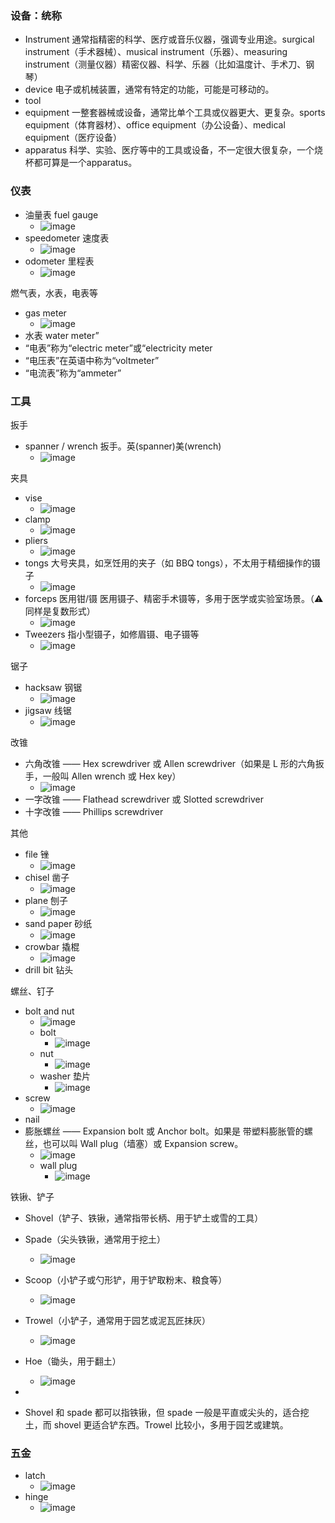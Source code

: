 ### 设备：统称
- Instrument 通常指精密的科学、医疗或音乐仪器，强调专业用途。surgical instrument（手术器械）、musical instrument（乐器）、measuring instrument（测量仪器）精密仪器、科学、乐器（比如温度计、手术刀、钢琴）
- device 电子或机械装置，通常有特定的功能，可能是可移动的。
- tool
- equipment 一整套器械或设备，通常比单个工具或仪器更大、更复杂。sports equipment（体育器材）、office equipment（办公设备）、medical equipment（医疗设备）
- apparatus 科学、实验、医疗等中的工具或设备，不一定很大很复杂，一个烧杯都可算是一个apparatus。


### 仪表
- 油量表 fuel gauge
  - ![image](https://github.com/user-attachments/assets/6de6e4f8-3f47-4651-974b-cf57ff32a0a2)
- speedometer 速度表
  - ![image](https://github.com/user-attachments/assets/807aa41c-dca6-4ef3-a518-27deae25aec2)
- odometer 里程表
  - ![image](https://github.com/user-attachments/assets/63d2cf7d-3b62-4b47-8f70-15bd53511602)

燃气表，水表，电表等
- gas meter
  - ![image](https://github.com/user-attachments/assets/ff77159b-679f-43ce-b4e4-49f661246630)
- 水表 water meter”
- “电表”称为“electric meter”或“electricity meter
- “电压表”在英语中称为“voltmeter”
- “电流表”称为“ammeter”

### 工具
扳手
- spanner / wrench 扳手。英(spanner)美(wrench)
  - ![image](https://github.com/user-attachments/assets/8da2353e-d75a-4bf3-b118-eb159041609a)

夹具
- vise
  - ![image](https://github.com/user-attachments/assets/dc46c35a-f927-4945-96b2-0f3d89b7dce3)
- clamp
  - ![image](https://github.com/user-attachments/assets/3af95ed4-d77f-46e3-9ce6-cdd26d670548)
- pliers
  - ![image](https://github.com/user-attachments/assets/5d280e0a-c9b5-4aee-976b-4d9528c515c8)
- tongs 大号夹具，如烹饪用的夹子（如 BBQ tongs），不太用于精细操作的镊子
  - ![image](https://github.com/user-attachments/assets/889d46c9-7d5e-475b-a551-4180acb67e0d)
- forceps 医用钳/镊 医用镊子、精密手术镊等，多用于医学或实验室场景。（⚠️ 同样是复数形式）
  - ![image](https://github.com/user-attachments/assets/73647f94-f7b0-4638-8cd6-dcb799f950e0)
- Tweezers 指小型镊子，如修眉镊、电子镊等
  - ![image](https://github.com/user-attachments/assets/3a3f2d54-93f8-4b61-9b66-baea5e3bcdf4)

锯子
- hacksaw 钢锯
  - ![image](https://github.com/user-attachments/assets/daf16e07-cb0d-4e3a-b345-fd46ea32a30a)
- jigsaw 线锯
  - ![image](https://github.com/user-attachments/assets/8bcab6b1-46ce-4fdd-bd5c-cdefa73307af)

改锥
- 六角改锥 —— Hex screwdriver 或 Allen screwdriver（如果是 L 形的六角扳手，一般叫 Allen wrench 或 Hex key）
  - ![image](https://github.com/user-attachments/assets/8186f66b-fd9f-4055-a610-89ad83c8e1b8)
- 一字改锥 —— Flathead screwdriver 或 Slotted screwdriver
- 十字改锥 —— Phillips screwdriver

其他
- file 锉
  - ![image](https://github.com/user-attachments/assets/5dbf9ea7-0bef-4d88-90b3-3e5f5c206b7c)
- chisel 凿子
  - ![image](https://github.com/user-attachments/assets/ffb0a7d0-c177-459c-a184-8972d5af20b6)
- plane 刨子
  - ![image](https://github.com/user-attachments/assets/1aa1578d-5432-4a0d-bd8b-f4fdd2ee9e8c)
- sand paper 砂纸
  - ![image](https://github.com/user-attachments/assets/4bf25c12-d31a-4cac-b393-8512092ab4db)
- crowbar 撬棍
  - ![image](https://github.com/user-attachments/assets/f6c524ac-73d9-41c0-941c-f5f3becc6cb4)
- drill bit 钻头

螺丝、钉子
- bolt and nut
  - ![image](https://github.com/user-attachments/assets/cb01cbf7-c62c-4c55-8ba0-e5bc5a526e0f)
  - bolt
    - ![image](https://github.com/user-attachments/assets/d214977f-315e-4700-8688-49ab2e44768c)
  - nut
    - ![image](https://github.com/user-attachments/assets/f370dbef-32c7-4057-a0ca-00d5d1374b3a)
  - washer 垫片
    - ![image](https://github.com/user-attachments/assets/257ecaa2-0e94-4c6a-bb78-4c358560ddf4)
- screw
  - ![image](https://github.com/user-attachments/assets/cb00e244-0c03-4375-b44c-10b3313d55b8)
- nail
- 膨胀螺丝 —— Expansion bolt 或 Anchor bolt。如果是 带塑料膨胀管的螺丝，也可以叫 Wall plug（墙塞）或 Expansion screw。
  - ![image](https://github.com/user-attachments/assets/ec8ccc1f-3060-4853-94ce-a27cad4e435d)
  - wall plug
    - ![image](https://github.com/user-attachments/assets/ca4a7534-a704-4623-ae7d-82721995d475)

铁锹、铲子
- Shovel（铲子、铁锹，通常指带长柄、用于铲土或雪的工具）
- Spade（尖头铁锹，通常用于挖土）
  - ![image](https://github.com/user-attachments/assets/7f2d0613-8407-41e1-bc9c-030fbbf79ffd)
- Scoop（小铲子或勺形铲，用于铲取粉末、粮食等）
  - ![image](https://github.com/user-attachments/assets/42a3b5e2-0d4d-4f47-9036-c6d898119380)
- Trowel（小铲子，通常用于园艺或泥瓦匠抹灰）
  - ![image](https://github.com/user-attachments/assets/4e23e084-d107-4644-8afe-eab9ffe85244)
- Hoe（锄头，用于翻土）
  - ![image](https://github.com/user-attachments/assets/8433661b-484a-4e6b-9749-ecc43a935392)

-
- Shovel 和 spade 都可以指铁锹，但 spade 一般是平直或尖头的，适合挖土，而 shovel 更适合铲东西。Trowel 比较小，多用于园艺或建筑。

### 五金
- latch
  - ![image](https://github.com/user-attachments/assets/5762f22f-012f-424b-b0e1-66f2f072f715)
- hinge
  - ![image](https://github.com/user-attachments/assets/6763fe41-f389-4532-90ac-c31fec2fe5eb)
